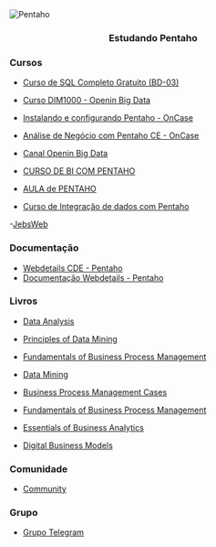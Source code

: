 
<img alt="Pentaho" src="https://cdn.freelogovectors.net/wp-content/uploads/2018/06/pentaho-logo.png" />
<h3 align="center">
  Estudando Pentaho
</h3>

### Cursos
- [Curso de SQL Completo Gratuito (BD-03)](https://www.softblue.com.br/site/curso/id/3/CURSO+DE+SQL+COMPLETO+BASICO+AO+AVANCADO+ON+LINE+BD03+GRATIS)

- [Curso DIM1000 - Openin Big Data](https://ead.openin.com.br/curso/dim1000-desenhando-modelos-de-dados-dimensionais-para-data-warehouses-gratis/)

- [Instalando e configurando Pentaho - OnCase](https://treinamentos.oncase.com.br/p/pentaho-install-config)

- [Análise de Negócio com Pentaho CE - OnCase](https://treinamentos.oncase.com.br/p/pece7000)

- [Canal Openin Big Data](https://www.youtube.com/c/OpeninBigData)

- [CURSO DE BI COM PENTAHO](https://www.youtube.com/watch?v=Y4xdD2BUTEk&list=PLG_hvke1jYoQ1YFB4x3QKg0I0Qbk9--QD&index=1)

- [AULA de PENTAHO](https://www.youtube.com/watch?v=GxqOuZjwTkU&list=PLFVsvpCNEKjfhUIO_emVDN3e9_x8p77up)

- [Curso de Integração de dados com Pentaho](https://www.youtube.com/watch?v=9jtbygz9oyU&list=PLFVsvpCNEKjcHKLzep19KVPsUB_nUZcKt)

-[JebsWeb](http://jebsacademy.jebsweb.com.br/online/)

### Documentação
- [Webdetails CDE - Pentaho](https://webdetails.github.io/ccc/)
- [Documentação Webdetails - Pentaho](https://github.com/webdetails/ccc)

### Livros 
- [Data Analysis](https://link.springer.com/book/10.1007%2F978-3-319-03762-2)

- [Principles of Data Mining](https://link.springer.com/book/10.1007%2F978-1-4471-7307-6)

- [Fundamentals of Business Process Management](https://link.springer.com/book/10.1007%2F978-3-642-33143-5)

- [Data Mining](https://link.springer.com/book/10.1007%2F978-3-319-14142-8)

- [Business Process Management Cases](https://link.springer.com/book/10.1007%2F978-3-319-58307-5)

- [Fundamentals of Business Process Management](https://link.springer.com/book/10.1007%2F978-3-662-56509-4)

- [Essentials of Business Analytics](https://link.springer.com/book/10.1007%2F978-3-319-68837-4)

- [Digital Business Models](https://link.springer.com/book/10.1007%2F978-3-030-13005-3)

### Comunidade
- [Community](https://community.hitachivantara.com/s/topic/0TO1J0000017kUqWAI/pentaho)

### Grupo
- [Grupo Telegram](https://t.me/Pentaho)
